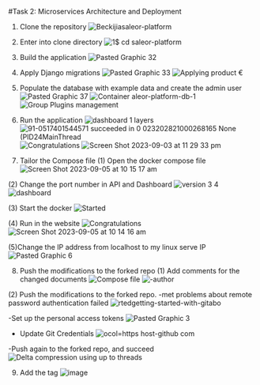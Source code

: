 #Task 2: Microservices Architecture and Deployment

1. Clone the repository
   ![Beckijiasaleor-platform](https://github.com/Beckijia/saleor-platform/assets/143258717/f9f23f22-d949-4f5f-9528-6e36add5b8f5)
   
2. Enter into clone directory
   ![1$ cd saleor-platform](https://github.com/Beckijia/saleor-platform/assets/143258717/349a3701-9257-4b1a-a82b-9998929d73ed)

3. Build the application
![Pasted Graphic 32](https://github.com/Beckijia/saleor-platform/assets/143258717/ce518b7e-6ec6-4ee0-8639-1f9d24ba5948)

4. Apply Django migrations
![Pasted Graphic 33](https://github.com/Beckijia/saleor-platform/assets/143258717/794f8064-d258-409b-bbab-ee4697596105)
![Applying product €](https://github.com/Beckijia/saleor-platform/assets/143258717/ef7e6228-17d5-4170-b9b9-d2d6b4da8e23)

5. Populate the database with example data and create the admin user
![Pasted Graphic 37](https://github.com/Beckijia/saleor-platform/assets/143258717/fcab5058-9fe7-4385-9664-8605c67dfdf0)
![Container aleor-platform-db-1](https://github.com/Beckijia/saleor-platform/assets/143258717/ec986d25-0c23-44ac-916c-f61909d6d227)
![Group Plugins management](https://github.com/Beckijia/saleor-platform/assets/143258717/19135fb4-00a4-47cf-830f-570751d32e5d)

6. Run the application
![dashboard 1 layers](https://github.com/Beckijia/saleor-platform/assets/143258717/d7ad5896-5473-4689-9cb4-66e1cfc83963)
![91-0517401544571 succeeded in 0 023202821000268165 None (PID24MainThread](https://github.com/Beckijia/saleor-platform/assets/143258717/72af8526-cf53-423d-b5f9-6555ac624596)
![Congratulations](https://github.com/Beckijia/saleor-platform/assets/143258717/d4713ced-87ef-4437-89b4-c289704388b0)
![Screen Shot 2023-09-03 at 11 29 33 pm](https://github.com/Beckijia/saleor-platform/assets/143258717/9f2e02ac-abbf-4fcf-9e24-ec1a4069100f)

7. Tailor the Compose file
(1) Open the docker compose file
![Screen Shot 2023-09-05 at 10 15 17 am](https://github.com/Beckijia/saleor-platform/assets/143258717/f175897b-401b-4009-9cb5-addbdc87b58c)

(2) Change the port number in API and Dashboard
![version 3 4](https://github.com/Beckijia/saleor-platform/assets/143258717/8acbb595-dd7e-4e4e-b566-42fff861315a)
![dashboard](https://github.com/Beckijia/saleor-platform/assets/143258717/bab2fce2-bcc2-461d-9fc5-eb371452155f)

(3) Start the docker
![Started](https://github.com/Beckijia/saleor-platform/assets/143258717/0d1cf5c1-238c-4df3-83ce-127f08c16685)

(4) Run in the website
![Congratulations](https://github.com/Beckijia/saleor-platform/assets/143258717/23eab847-4f29-4b4f-a0ef-26f93e07cd67)
![Screen Shot 2023-09-05 at 10 14 16 am](https://github.com/Beckijia/saleor-platform/assets/143258717/00834a2a-46e2-4389-b2ea-596672ef61af)

(5)Change the IP address from localhost to my linux serve IP
![Pasted Graphic 6](https://github.com/Beckijia/saleor-platform/assets/143258717/0fc2a270-e3a4-4a65-b688-4c44c94b2be0)


8. Push the modifications to the forked repo
(1) Add comments for the changed documents
![Compose file](https://github.com/Beckijia/saleor-platform/assets/143258717/2b7d50a0-6973-4848-a8c0-e665b16acb4d)
![-author](https://github.com/Beckijia/saleor-platform/assets/143258717/6e3d1a5b-a697-48d3-bbca-8098f534395b)

(2) Push the modifications to the forked repo.
-met problems about remote password authentication failed
![rtedgetting-started-with-gitabo](https://github.com/Beckijia/saleor-platform/assets/143258717/37eac0f7-f1be-4e09-bb17-af49fdf0d00c)

-Set up the personal access tokens
![Pasted Graphic 3](https://github.com/Beckijia/saleor-platform/assets/143258717/97b37987-5253-4ee7-9b18-541effc3ace4)

- Update Git Credentials
![ocol=https host-github com](https://github.com/Beckijia/saleor-platform/assets/143258717/8f542bed-1df1-4825-a641-05cbf4748168)

-Push again to the forked repo, and succeed
![Delta compression using up to threads](https://github.com/Beckijia/saleor-platform/assets/143258717/ba801226-d6ca-49d6-b3c5-bd9f9fb4c5a0)

9. Add the tag
    ![image](https://github.com/Beckijia/saleor-platform/assets/143258717/b50c7af3-3a03-4e1c-82da-be3e9bc80951)

















